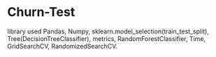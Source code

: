 # Churn-Test
library used Pandas, Numpy, sklearn.model_selection(train_test_split), Tree(DecisionTreeClassifier), metrics, RandomForestClassifier, Time, GridSearchCV, RandomizedSearchCV.
